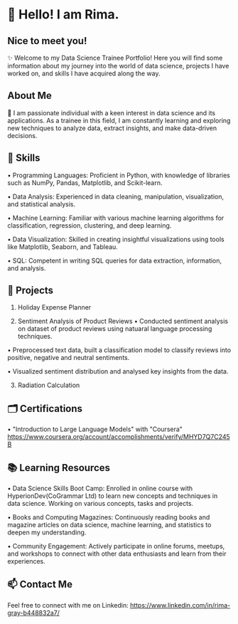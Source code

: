 # 👋 Hello! I am Rima. 
## Nice to meet you!

✨ Welcome to my Data Science Trainee Portfolio! 
Here you will find some information about my journey into the world of data science, projects I have worked on, and skills I have acquired along the way.
 

## About Me
🌱 I am passionate individual with a keen interest in data science and its applications. As a trainee in this field, I am constantly learning and exploring new techniques to analyze data, extract insights, and make data-driven decisions.

## 🔭 Skills
• Programming Languages: Proficient in Python, with knowledge of libraries such as NumPy, Pandas, Matplotlib, and Scikit-learn.

• Data Analysis: Experienced in data cleaning, manipulation, visualization, and statistical analysis.

• Machine Learning: Familiar with various machine learning algorithms for classification, regression, clustering, and deep learning.

• Data Visualization: Skilled in creating insightful visualizations using tools like Matplotlib, Seaborn, and Tableau.

• SQL: Competent in writing SQL queries for data extraction, information, and analysis.

## 🌟 Projects

1. Holiday Expense Planner

2. Sentiment Analysis of Product Reviews
• Conducted sentiment analysis on dataset of product reviews using natuaral language processing techniques.

• Preprocessed text data, built a classification model to classify reviews into positive, negative and neutral sentiments.

• Visualized sentiment distribution and analysed key insights from the data.

3. Radiation Calculation

## 🗂️ Certifications
• "Introduction to Large Language Models" with "Coursera"
https://www.coursera.org/account/accomplishments/verify/MHYD7Q7C245B

## 📚 Learning Resources
• Data Science Skills Boot Camp: Enrolled in online course with HyperionDev(CoGrammar Ltd) to learn new concepts and techniques in data science. Working on various concepts, tasks and projects.

• Books and Computing Magazines: Continuously reading books and magazine articles on data science, machine learning, and statistics to deepen my understanding.

• Community Engagement: Actively participate in online forums, meetups, and workshops to connect with other data enthusiasts and learn from their experiences.

## 📫 Contact Me

Feel free to connect with me on Linkedin:
https://www.linkedin.com/in/rima-gray-b448832a7/


<!--
**rimag2023/rimag2023** is a ✨ _special_ ✨ repository because its `README.md` (this file) appears on your GitHub profile.
- 🔭 I’m currently working on ...
- 🌱 I’m currently learning ...
- 👯 I’m looking to collaborate on ...
- 🤔 I’m looking for help with ...
- 💬 Ask me about ...
- 📫 How to reach me: ...
- 😄 Pronouns: ...
- ⚡ Fun fact: ...
-->

